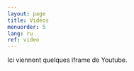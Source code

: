 ```yaml
---
layout: page
title: Vidéos
menuorder: 5
lang: ru
ref: video
---
```

Ici viennent quelques iframe de Youtube.
